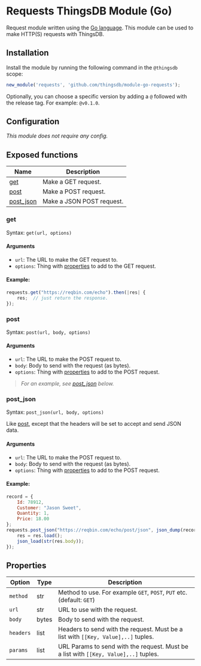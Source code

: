 # Requests ThingsDB Module (Go)

Request module written using the [Go language](https://golang.org).
This module can be used to make HTTP(S) requests with ThingsDB.


## Installation

Install the module by running the following command in the `@thingsdb` scope:

```javascript
new_module('requests', 'github.com/thingsdb/module-go-requests');
```

Optionally, you can choose a specific version by adding a `@` followed with the release tag. For example: `@v0.1.0`.

## Configuration

*This module does not require any config.*

## Exposed functions

Name                    | Description
----------------------- | -----------
[get](#get)             | Make a GET request.
[post](#post)           | Make a POST request.
[post_json](#post_json) | Make a JSON POST request.

### get

Syntax: `get(url, options)`

#### Arguments

- `url`: The URL to make the GET request to.
- `options`: Thing with [properties](#properties) to add to the GET request.

#### Example:

```javascript
requests.get("https://reqbin.com/echo").then(|res| {
    res;  // just return the response.
});
```

### post

Syntax: `post(url, body, options)`

#### Arguments

- `url`: The URL to make the POST request to.
- `body`: Body to send with the request (as bytes).
- `options`: Thing with [properties](#properties) to add to the POST request.

> *For an example, see [post_json](#post_json) below.*

### post_json

Syntax: `post_json(url, body, options)`

Like [post](#post), except that the headers will be set to accept and send JSON data.

#### Arguments

- `url`: The URL to make the POST request to.
- `body`: Body to send with the request (as bytes).
- `options`: Thing with [properties](#properties) to add to the POST request.

#### Example:

```javascript
record = {
    Id: 78912,
    Customer: "Jason Sweet",
    Quantity: 1,
    Price: 18.00
};
requests.post_json("https://reqbin.com/echo/post/json", json_dump(record)).then(|res| {
    res = res.load();
    json_load(str(res.body));
});
```

## Properties

Option    | Type  | Description
--------- | ----- | -----------
`method`  | str   | Method to use. For example `GET`, `POST`, `PUT` etc. (default: `GET`)
`url`     | str   | URL to use with the request.
`body`    | bytes | Body to send with the request.
`headers` | list  | Headers to send with the request. Must be a list with `[[Key, Value],..]` tuples.
`params`  | list  | URL Params to send with the request. Must be a list with `[[Key, Value],..]` tuples.
